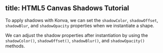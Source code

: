 title: HTML5 Canvas Shadows Tutorial
---

To apply shadows with Konva, we can set the `shadowColor`, `shadowOffset`, `shadowBlur`, and `shadowOpacity` properties when we instantiate a shape.

We can adjust the shadow properties after instantiation by using the `shadowColor()`, `shadowOffset()`, `shadowBlur()`, and `shadowOpacity()` methods.


<!-- {% iframe /downloads/code/styling/Shadow.html %} -->

<!-- {% include_code Konva Shadows Demo styling/Shadow.html %} -->